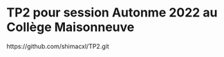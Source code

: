 <h1>TP2 pour session Autonme 2022 au Collège Maisonneuve</h1>
<p>https://github.com/shimacxl/TP2.git</p>